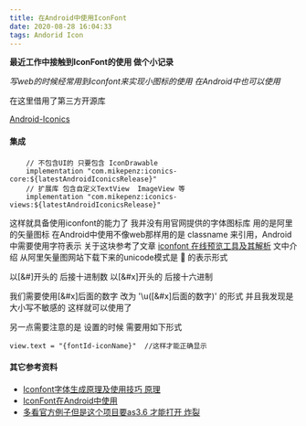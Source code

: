 ```yaml
---
title: 在Android中使用IconFont
date: 2020-08-28 16:04:33
tags: Andorid Icon
---
```


<!-- more -->

**最近工作中接触到IconFont的使用 做个小记录**

*写web的时候经常用到iconfont来实现小图标的使用 在Android中也可以使用*

在这里借用了第三方开源库

[Android-Iconics](https://github.com/mikepenz/Android-Iconics)


#### 集成

```
    // 不包含UI的 只要包含 IconDrawable
    implementation "com.mikepenz:iconics-core:${latestAndroidIconicsRelease}"
    // 扩展库 包含自定义TextView  ImageView 等
    implementation "com.mikepenz:iconics-views:${latestAndroidIconicsRelease}"
```

这样就具备使用iconfont的能力了  我并没有用官网提供的字体图标库 用的是阿里的矢量图标
在Android中使用不像web那样用的是 classname 来引用，Android中需要使用字符表示
关于这块参考了文章 [iconfont 在线预览工具及其解析](https://segmentfault.com/a/1190000020121850)
文中介绍 从阿里矢量图网站下载下来的unicode模式是 &#xe636; 的表示形式 

以[&#]开头的 后接十进制数
以[&#x]开头的 后接十六进制

我们需要使用[&#x]后面的数字 改为 '\u([&#x]后面的数字)' 的形式 并且我发现是大小写不敏感的  这样就可以使用了

另一点需要注意的是 设置的时候 需要用如下形式

```
view.text = "{fontId-iconName}"  //这样才能正确显示
```

#### 其它参考资料
- [Iconfont字体生成原理及使用技巧
原理](https://www.iconfont.cn/help/article_detail?article_id=1)
- [IconFont在Android中使用](https://www.jianshu.com/p/f872e2ff78d9)
- [多看官方例子但是这个项目要as3.6 才能打开 炸裂](https://github.com/mikepenz/Android-Iconics)

